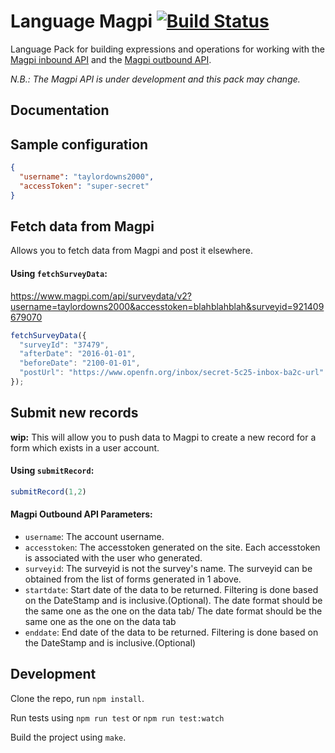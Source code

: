 Language Magpi [![Build Status](https://travis-ci.org/OpenFn/language-magpi.svg?branch=master)](https://travis-ci.org/OpenFn/language-magpi)
==============

Language Pack for building expressions and operations for working with
the [Magpi inbound API](http://support.magpi.com/support/solutions/articles/4839-magpi-inbound-api) and the
[Magpi outbound API](http://support.magpi.com/support/solutions/articles/4865-magpi-outbound-api).

*N.B.: The Magpi API is under development and this pack may change.*

Documentation
-------------

## Sample configuration

```json
{
  "username": "taylordowns2000",
  "accessToken": "super-secret"
}
```

## Fetch data from Magpi
Allows you to fetch data from Magpi and post it elsewhere.

#### Using `fetchSurveyData`:
https://www.magpi.com/api/surveydata/v2?username=taylordowns2000&accesstoken=blahblahblah&surveyid=921409679070
```js
fetchSurveyData({
  "surveyId": "37479",
  "afterDate": "2016-01-01",
  "beforeDate": "2100-01-01",
  "postUrl": "https://www.openfn.org/inbox/secret-5c25-inbox-ba2c-url"
});
```

## Submit new records
**wip:** This will allow you to push data to Magpi to create a new record for a
form which exists in a user account.

#### Using `submitRecord`:
```js
submitRecord(1,2)
```

#### Magpi Outbound API Parameters:
- `username`:	The account username.
- `accesstoken`:	The accesstoken generated on the site. Each accesstoken is associated with the user who generated.
- `surveyid`:	The surveyid is not the survey's name. The surveyid can be obtained from the list of forms generated in 1 above.
- `startdate`:	Start date of the data to be returned. Filtering is done based on the DateStamp and is inclusive.(Optional). The date format should be the same one as the one on the data tab/ The date format should be the same one as the one on the data tab
- `enddate`:	End date of the data to be returned. Filtering is done based on the DateStamp and is inclusive.(Optional)

Development
-----------

Clone the repo, run `npm install`.

Run tests using `npm run test` or `npm run test:watch`

Build the project using `make`.
